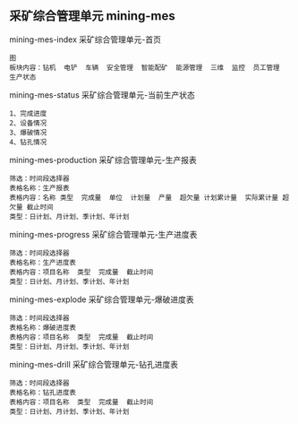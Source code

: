 ## 采矿综合管理单元 mining-mes
mining-mes-index 采矿综合管理单元-首页
```
图
板块内容：钻机  电铲  车辆  安全管理  智能配矿  能源管理  三维  监控  员工管理  生产状态
```
mining-mes-status 采矿综合管理单元-当前生产状态
```
1、完成进度
2、设备情况
3、爆破情况
4、钻孔情况
```
mining-mes-production 采矿综合管理单元-生产报表
```
筛选：时间段选择器
表格名称：生产报表
表格内容：名称 类型  完成量  单位  计划量  产量  超欠量 计划累计量  实际累计量 超欠量 截止时间
类型：日计划、月计划、季计划、年计划
```
mining-mes-progress 采矿综合管理单元-生产进度表
```
筛选：时间段选择器
表格名称：生产进度表
表格内容：项目名称  类型  完成量  截止时间
类型：日计划、月计划、季计划、年计划
```
mining-mes-explode 采矿综合管理单元-爆破进度表
```
筛选：时间段选择器
表格名称：爆破进度表
表格内容：项目名称  类型  完成量  截止时间
类型：日计划、月计划、季计划、年计划
```
mining-mes-drill 采矿综合管理单元-钻孔进度表
```
筛选：时间段选择器
表格名称：钻孔进度表
表格内容：项目名称  类型  完成量  截止时间
类型：日计划、月计划、季计划、年计划
```

